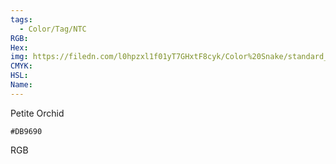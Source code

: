 ```yaml
---
tags:
  - Color/Tag/NTC
RGB:
Hex:
img: https://filedn.com/l0hpzxl1f01yT7GHxtF8cyk/Color%20Snake/standard_csv_to_svg//DB9690.svg
CMYK:
HSL:
Name:
---
```

Petite Orchid
```palette
#DB9690
```
RGB
